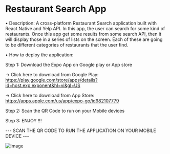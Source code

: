 # Restaurant Search App
• Description: A cross-platform Restaurant Search application built with React Native and Yelp API. In this app, the user can search for some kind of restaurants. Once this app get some results from some search API, then it will display those in a series of lists on the screen. Each of these are going to be different categories of restaurants that the user find.

• How to deploy the application: 

Step 1: Download the Expo App on Google play or App store

  -> Click here to download from Google Play: https://play.google.com/store/apps/details?id=host.exp.exponent&hl=vi&gl=US
  
  -> Click here to download from App Store: https://apps.apple.com/us/app/expo-go/id982107779

Step 2: Scan the QR Code to run on your Mobile devices

Step 3: ENJOY !!!

--- SCAN THE QR CODE TO RUN THE APPLICATION ON YOUR MOBILE DEVICE ---

![image](https://user-images.githubusercontent.com/81181191/196373044-eb3b1d27-8758-4f56-8331-4d241a792fd0.png)
  
